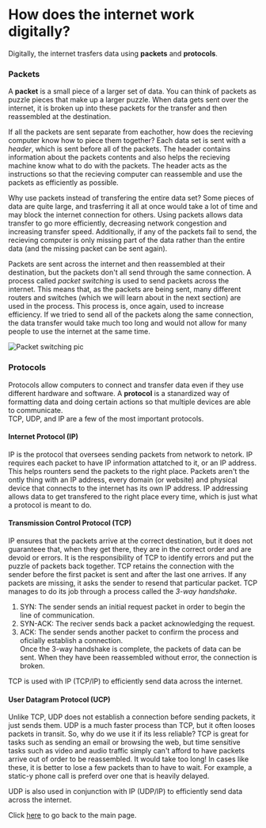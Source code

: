 # How does the internet work digitally?
Digitally, the internet trasfers data using **packets** and **protocols**.  
### Packets
A **packet** is a small piece of a larger set of data. You can think of packets as puzzle pieces that make up a larger puzzle. When data gets sent over the internet, it is broken up into these packets for the transfer and then reassembled at the destination.  
  
If all the packets are sent separate from eachother, how does the recieving computer know how to piece them together? Each data set is sent with a *header*, which is sent before all of the packets. The header contains information about the packets contents and also helps the recieving machine know what to do with the packets. The header acts as the instructions so that the recieving computer can reassemble and use the packets as efficiently as possible.  
  
Why use packets instead of transfering the entire data set? Some pieces of data are quite large, and trasferring it all at once would take a lot of time and may block the internet connection for others. Using packets allows data transfer to go more efficiently, decreasing network congestion and increasing transfer speed. Additionally, if any of the packets fail to send, the recieving computer is only missing part of the data rather than the entire data (and the missing packet can be sent again).
  
Packets are sent across the internet and then reassembled at their destination, but the packets don't all send through the same connection. A process called *packet switching* is used to send packets across the internet. This means that, as the packets are being sent, many different routers and switches (which we will learn about in the next section) are used in the process. This process is, once again, used to increase efficiency. If we tried to send all of the packets along the same connection, the data transfer would take much too long and would not allow for many people to use the internet at the same time.  
  
![Packet switching pic](https://github.com/user-attachments/assets/6ad98851-ddb5-4d66-90ac-e41bddbe1d7a)  
### Protocols
Protocols allow computers to connect and transfer data even if they use different hardware and software. A **protocol** is a stanardized way of formatting data and doing certain actions so that multiple devices are able to communicate.  
TCP, UDP, and IP are a few of the most important protocols.  
  
#### Internet Protocol (IP)
IP is the protocol that oversees sending packets from network to netork. IP requires each packet to have IP information attatched to it, or an IP address. This helps rounters send the packets to the right place. Packets aren't the ontly thing with an IP address, every domain (or website) and physical device that connects to the internet has its own IP address. IP addressing allows data to get transfered to the right place every time, which is just what a protocol is meant to do.
  
#### Transmission Control Protocol (TCP)
IP ensures that the packets arrive at the correct destination, but it does not guaranteee that, when they get there, they are in the correct order and are devoid or errors. It is the responsibility of TCP to identify errors and put the puzzle of packets back together. TCP retains the connection with the sender before the first packet is sent and after the last one arrives. If any packets are missing, it asks the sender to resend that particular packet. TCP manages to do its job through a process called the *3-way handshake*. 
1. SYN: The sender sends an initial request packet in order to begin the line of communication.
2. SYN-ACK: The reciver sends back a packet acknowledging the request.
3. ACK: The sender sends another packet to confirm the process and oficially establish a connection.  
Once the 3-way handshake is complete, the packets of data can be sent. When they have been reassembled without error, the connection is broken.
  
TCP is used with IP (TCP/IP) to efficiently send data across the internet.
  
#### User Datagram Protocol (UCP)
Unlike TCP, UDP does not establish a connection before sending packets, it just sends them. UDP is a much faster process than TCP, but it often looses packets in transit. So, why do we use it if its less reliable? TCP is great for tasks such as sending an email or browsing the web, but time sensitive tasks such as video and audio traffic simply can't afford to have packets arrive out of order to be reassembled. It would take too long! In cases like these, it is better to lose a few packets than to have to wait. For example, a static-y phone call is preferd over one that is heavily delayed.  
  
UDP is also used in conjunction with IP (UDP/IP) to efficiently send data across the internet.
  
Click [here](README.md) to go back to the main page.

